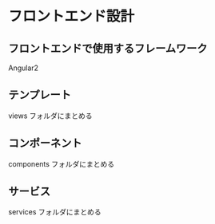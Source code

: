 # フロントエンド設計

## フロントエンドで使用するフレームワーク
Angular2

## テンプレート
views フォルダにまとめる

## コンポーネント
components フォルダにまとめる

## サービス
services フォルダにまとめる
